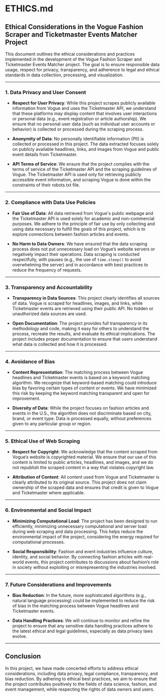 # ETHICS.md

## Ethical Considerations in the Vogue Fashion Scraper and Ticketmaster Events Matcher Project

This document outlines the ethical considerations and practices implemented in the development of the Vogue Fashion Scraper and Ticketmaster Events Matcher project. The goal is to ensure responsible data usage, respect for privacy, transparency, and adherence to legal and ethical standards in data collection, processing, and visualization.

---

### 1. **Data Privacy and User Consent**
- **Respect for User Privacy**: While this project scrapes publicly available information from Vogue and uses the Ticketmaster API, we understand that these platforms may display content that involves user interactions or personal data (e.g., event registration or article authorship). We ensure that no personal user data (such as individual user accounts or behavior) is collected or processed during the scraping process.
  
- **Anonymity of Data**: No personally identifiable information (PII) is collected or processed in this project. The data extracted focuses solely on publicly available headlines, links, and images from Vogue and public event details from Ticketmaster.

- **API Terms of Service**: We ensure that the project complies with the terms of service of the Ticketmaster API and the scraping guidelines of Vogue. The Ticketmaster API is used only for retrieving publicly accessible event information, and scraping Vogue is done within the constraints of their robots.txt file.

---

### 2. **Compliance with Data Use Policies**
- **Fair Use of Data**: All data retrieved from Vogue's public webpage and the Ticketmaster API is used solely for academic and non-commercial purposes. We adhere to the principle of fair use by only collecting and using data necessary to fulfill the goals of this project, which is to explore connections between fashion articles and events.

- **No Harm to Data Owners**: We have ensured that the data scraping process does not put unnecessary load on Vogue’s website servers or negatively impact their operations. Data scraping is conducted respectfully, with pauses (e.g., the use of `time.sleep()` to avoid overwhelming the server) and in accordance with best practices to reduce the frequency of requests.

---

### 3. **Transparency and Accountability**
- **Transparency in Data Sources**: This project clearly identifies all sources of data. Vogue is scraped for headlines, images, and links, while Ticketmaster events are retrieved using their public API. No hidden or unauthorized data sources are used.

- **Open Documentation**: The project provides full transparency in its methodology and code, making it easy for others to understand the process, recreate the results, and evaluate its ethical implications. The project includes proper documentation to ensure that users understand what data is collected and how it is processed.

---

### 4. **Avoidance of Bias**
- **Content Representation**: The matching process between Vogue headlines and Ticketmaster events is based on a keyword matching algorithm. We recognize that keyword-based matching could introduce bias by favoring certain types of content or events. We have minimized this risk by keeping the keyword matching transparent and open for improvement.

- **Diversity of Data**: While the project focuses on fashion articles and events in the U.S., the algorithm does not discriminate based on city, brand, or event type. Data is processed equally, without preferences given to any particular group or region.

---

### 5. **Ethical Use of Web Scraping**
- **Respect for Copyright**: We acknowledge that the content scraped from Vogue’s website is copyrighted material. We ensure that our use of this content is limited to public articles, headlines, and images, and we do not republish the scraped content in a way that violates copyright law.

- **Attribution of Content**: All content used from Vogue and Ticketmaster is clearly attributed to its original source. This project does not claim ownership of the scraped data and ensures that credit is given to Vogue and Ticketmaster where applicable.

---

### 6. **Environmental and Social Impact**
- **Minimizing Computational Load**: The project has been designed to run efficiently, minimizing unnecessary computational and server load during web scraping and data processing. This helps reduce the environmental impact of the project, considering the energy required for computational processes.

- **Social Responsibility**: Fashion and event industries influence culture, identity, and social behavior. By connecting fashion articles with real-world events, this project contributes to discussions about fashion’s role in society without exploiting or misrepresenting the industries involved.

---



### 7. **Future Considerations and Improvements**
- **Bias Reduction**: In the future, more sophisticated algorithms (e.g., natural language processing) could be implemented to reduce the risk of bias in the matching process between Vogue headlines and Ticketmaster events.

- **Data Handling Practices**: We will continue to monitor and refine the project to ensure that any sensitive data handling practices adhere to the latest ethical and legal guidelines, especially as data privacy laws evolve.

---

## Conclusion
In this project, we have made concerted efforts to address ethical considerations, including data privacy, legal compliance, transparency, and bias reduction. By adhering to ethical best practices, we aim to ensure that the project contributes positively to the fields of data science, fashion, and event management, while respecting the rights of data owners and users.

